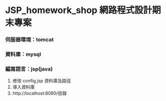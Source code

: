 # JSP_homework_shop 網路程式設計期末專案
### 伺服器環境：tomcat
### 資料庫：mysql
### 編寫語言：jsp(java)

1. 修改 config.jsp 資料庫及路徑
2. 導入資料庫
3. http://localhost:8080/目錄
